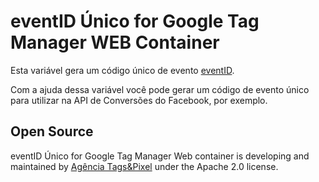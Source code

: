 # eventID Único for Google Tag Manager WEB Container

Esta variável gera um código único de evento [eventID](https://github.com/tagsepixel/eventID_unico).

Com a ajuda dessa variável você pode gerar um código de evento único para utilizar na API de Conversões do Facebook, por exemplo.

## Open Source

eventID Único for Google Tag Manager Web container is developing and maintained by [Agência Tags&Pixel](https://tagsepixel.com.br/) under the Apache 2.0 license.
